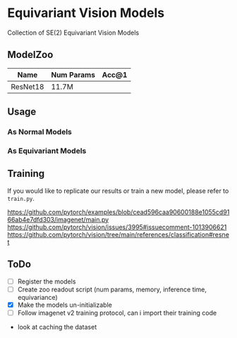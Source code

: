# Equivariant Vision Models
Collection of SE(2) Equivariant Vision Models

## ModelZoo
| Name | Num Params | Acc@1 |
| ---- | ---------- | ----- |
| ResNet18 | 11.7M  |  |


## Usage
### As Normal Models

### As Equivariant Models

## Training
If you would like to replicate our results or train a new model, please
refer to `train.py`.

https://github.com/pytorch/examples/blob/cead596caa90600188e1055cd9166ab4e7dfd303/imagenet/main.py
https://github.com/pytorch/vision/issues/3995#issuecomment-1013906621
https://github.com/pytorch/vision/tree/main/references/classification#resnet

## ToDo
- [ ] Register the models
- [ ] Create zoo readout script (num params, memory, inference time, equivariance)
- [x] Make the models un-initializable
- [ ] Follow imagenet v2 training protocol, can i import their training code

- look at caching the dataset
